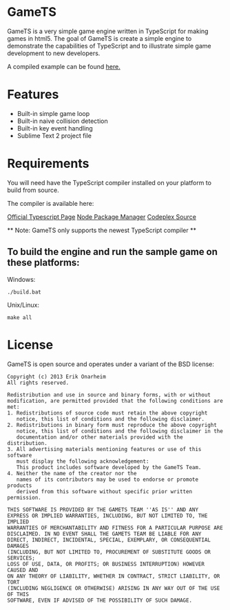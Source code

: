 # GameTS

GameTS is a very simple game engine written in TypeScript for making games in html5. The goal of GameTS is create a simple engine to demonstrate the capabilities of TypeScript and to illustrate simple game development to new developers.

A compiled example can be found [here.](http://www.erikonarheim.com/sample-game/html/GameStart.html)

# Features

* Built-in simple game loop 
* Built-in naive collision detection
* Built-in key event handling
* Sublime Text 2 project file

# Requirements

You will need have the TypeScript compiler installed on your platform to build from source.

The compiler is available here:

[Official Typescript Page](http://www.typescriptlang.org/)
[Node Package Manager](https://npmjs.org/package/typescript)
[Codeplex Source](http://typescript.codeplex.com/)

** Note: GameTS only supports the newest TypeScript compiler **

## To build the engine and run the sample game on these platforms:

Windows:

	./build.bat

Unix/Linux:
	
	make all


# License

GameTS is open source and operates under a variant of the BSD license:

	Copyright (c) 2013 Erik Onarheim
	All rights reserved.

	Redistribution and use in source and binary forms, with or without
	modification, are permitted provided that the following conditions are met:
	1. Redistributions of source code must retain the above copyright
	   notice, this list of conditions and the following disclaimer.
	2. Redistributions in binary form must reproduce the above copyright
	   notice, this list of conditions and the following disclaimer in the
	   documentation and/or other materials provided with the distribution.
	3. All advertising materials mentioning features or use of this software
	   must display the following acknowledgement:
	   This product includes software developed by the GameTS Team.
	4. Neither the name of the creator nor the
	   names of its contributors may be used to endorse or promote products
	   derived from this software without specific prior written permission.

	THIS SOFTWARE IS PROVIDED BY THE GAMETS TEAM ''AS IS'' AND ANY
	EXPRESS OR IMPLIED WARRANTIES, INCLUDING, BUT NOT LIMITED TO, THE IMPLIED
	WARRANTIES OF MERCHANTABILITY AND FITNESS FOR A PARTICULAR PURPOSE ARE
	DISCLAIMED. IN NO EVENT SHALL THE GAMETS TEAM BE LIABLE FOR ANY
	DIRECT, INDIRECT, INCIDENTAL, SPECIAL, EXEMPLARY, OR CONSEQUENTIAL DAMAGES
	(INCLUDING, BUT NOT LIMITED TO, PROCUREMENT OF SUBSTITUTE GOODS OR SERVICES;
	LOSS OF USE, DATA, OR PROFITS; OR BUSINESS INTERRUPTION) HOWEVER CAUSED AND
	ON ANY THEORY OF LIABILITY, WHETHER IN CONTRACT, STRICT LIABILITY, OR TORT
	(INCLUDING NEGLIGENCE OR OTHERWISE) ARISING IN ANY WAY OUT OF THE USE OF THIS
	SOFTWARE, EVEN IF ADVISED OF THE POSSIBILITY OF SUCH DAMAGE.
